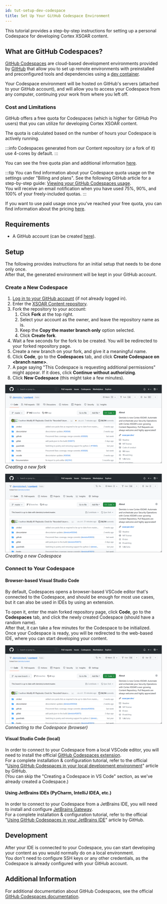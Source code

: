 ```yaml
---
id: tut-setup-dev-codespace
title: Set Up Your GitHub Codespace Environment
---
```


This tutorial provides a step-by-step instructions for setting up a personal Codespace for developing Cortex XSOAR content.

## What are GitHub Codespaces?
[GitHub Codespaces](https://github.com/features/Codespaces) are cloud-based development environments provided by [GitHub](https://github.com) that allow you to set up remote environments with preinstalled and preconfigured tools and dependencies 
using a [dev container](https://docs.github.com/en/Codespaces/setting-up-your-project-for-Codespaces/adding-a-dev-container-configuration/introduction-to-dev-containers).

Your Codespace environment will be hosted on GitHub's servers (attached to your GitHub account),
and will allow you to access your Codespace from any computer, continuing your work from where you left off.

### Cost and Limitations
GitHub offers a free quota for Codespaces (which is higher for GitHub Pro users) that you can utilize for developing Cortex XSOAR content.  

The quota is calculated based on the number of hours your Codespace is actively running.

:::info
Codespaces generated from our Content repository (or a fork of it) use 4-cores by default.
:::

You can see the free quota plan and additional information [here](https://docs.github.com/en/billing/managing-billing-for-github-Codespaces/about-billing-for-github-Codespaces#monthly-included-storage-and-core-hours-for-personal-accounts).  

:::tip
You can find information about your Codespace quota usage on the settings under "Billing and plans". See the following GitHub article for a step-by-step guide: [Viewing your GitHub Codespaces usage](https://docs.github.com/en/billing/managing-billing-for-github-Codespaces/viewing-your-github-Codespaces-usage).  
You will receive an email notification when you have used 75%, 90%, and 100% of your freely-included quotas.
:::

If you want to use paid usage once you've reached your free quota, you can find information about the pricing [here](https://docs.github.com/en/billing/managing-billing-for-github-Codespaces/about-billing-for-github-Codespaces#pricing-for-paid-usage).

## Requirements
- A GitHub account (can be created [here](https://github.com/signup)).

## Setup
The following provides instructions for an initial setup that needs to be done only once.  
After that, the generated environment will be kept in your GitHub account.

### Create a New Codespace
1. [Log in to your GitHub account](https://github.com/login) (if not already logged in).
2. Enter the [XSOAR Content repository](https://github.com/demisto/content).
3. Fork the repository to your account:
   1. Click **Fork** at the top right.
   2. Select your account as the owner, and leave the repository name as is.
   3. Keep the **Copy the master branch only** option selected.
   4. Click **Create fork**.
4. Wait a few seconds for the fork to be created. You will be redirected to your forked repository page.
5. Create a new branch on your fork, and give it a meaningful name.
6. Click **Code**, go to the **Codespaces** tab, and click **Create Codespace on \<branch name\>**.
7. A page saying "This Codespace is requesting additional permissions" might appear. If it does, click **Continue without authorizing**.
8. Click **New Codespace** (this might take a few minutes).

![Creating a new fork](../doc_imgs/contributing/content-new-fork.gif)
*Creating a new fork*

![Creating a new Codespace](../doc_imgs/tutorials/tut-setup-dev-codespace/create-a-new-codespace.gif)
*Creating a new Codespace*


### Connect to Your Codespace
#### Browser-based Visual Studio Code
By default, Codespaces opens a browser-based VSCode editor that's connected to the Codespace, and should be enough for most use cases,
but it can also be used in IDEs by using an extension.

To open it, enter the main forked repository page, click **Code**, go to the **Codespaces** tab, and click the newly created Codespace (should have a random name).  
After that, it can take a few minutes for the Codespace to be initialized.  
Once your Codespace is ready, you will be redirected to the web-based IDE, where you can start developing your content.

![Connecting to the Codespace (browser)](../doc_imgs/tutorials/tut-setup-dev-codespace/open-codespace-in-browser.gif)
*Connecting to the Codespace (browser)*

#### Visual Studio Code (local)
In order to connect to your Codespace from a local VSCode editor, you will need to install the official [GitHub Codespaces extension](https://marketplace.visualstudio.com/items?itemName=GitHub.Codespaces).  
For a complete installation & configuration tutorial, refer to the official "[Using GitHub Codespaces in your local development environment](https://docs.github.com/en/Codespaces/developing-in-Codespaces/using-github-Codespaces-in-visual-studio-code)" article by GitHub.  
(You can skip the "Creating a Codespace in VS Code" section, as we've already created a Codespace.)

#### Using JetBrains IDEs (PyCharm, IntelliJ IDEA, etc.)
In order to connect to your Codespace from a JetBrains IDE, you will need to install and configure [JetBrains Gateway](https://www.jetbrains.com/remote-development/gateway).  
For a complete installation & configuration tutorial, refer to the official "[Using GitHub Codespaces in your JetBrains IDE](https://docs.github.com/en/Codespaces/developing-in-Codespaces/using-github-Codespaces-in-your-jetbrains-ide)" article by GitHub.

## Development
After your IDE is connected to your Codespace, you can start developing your content as you would normally do on a local environment.  
You don't need to configure SSH keys or any other credentials, as the Codespace is already configured with your GitHub account.

## Additional Information
For additional documentation about GitHub Codespaces, see the official [GitHub Codespaces documentation](https://docs.github.com/en/Codespaces).
